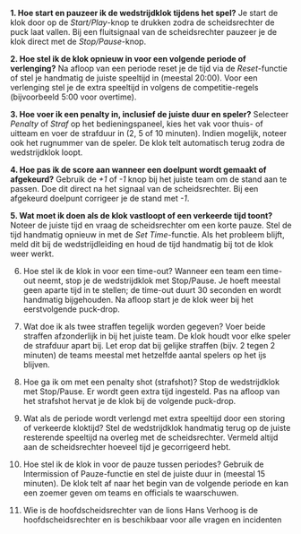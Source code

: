
**1. Hoe start en pauzeer ik de wedstrijdklok tijdens het spel?**
Je start de klok door op de *Start/Play*-knop te drukken zodra de scheidsrechter de puck laat vallen. Bij een fluitsignaal van de scheidsrechter pauzeer je de klok direct met de *Stop/Pause*-knop.

**2. Hoe stel ik de klok opnieuw in voor een volgende periode of verlenging?**
Na afloop van een periode reset je de tijd via de *Reset*-functie of stel je handmatig de juiste speeltijd in (meestal 20:00). Voor een verlenging stel je de extra speeltijd in volgens de competitie-regels (bijvoorbeeld 5:00 voor overtime).

**3. Hoe voer ik een penalty in, inclusief de juiste duur en speler?**
Selecteer *Penalty* of *Straf* op het bedieningspaneel, kies het vak voor thuis- of uitteam en voer de strafduur in (2, 5 of 10 minuten). Indien mogelijk, noteer ook het rugnummer van de speler. De klok telt automatisch terug zodra de wedstrijdklok loopt.

**4. Hoe pas ik de score aan wanneer een doelpunt wordt gemaakt of afgekeurd?**
Gebruik de *+1* of *-1* knop bij het juiste team om de stand aan te passen. Doe dit direct na het signaal van de scheidsrechter. Bij een afgekeurd doelpunt corrigeer je de stand met *-1*.

**5. Wat moet ik doen als de klok vastloopt of een verkeerde tijd toont?**
Noteer de juiste tijd en vraag de scheidsrechter om een korte pauze. Stel de tijd handmatig opnieuw in met de *Set Time*-functie. Als het probleem blijft, meld dit bij de wedstrijdleiding en houd de tijd handmatig bij tot de klok weer werkt.



6. Hoe stel ik de klok in voor een time-out?
Wanneer een team een time-out neemt, stop je de wedstrijdklok met Stop/Pause. Je hoeft meestal geen aparte tijd in te stellen; de time-out duurt 30 seconden en wordt handmatig bijgehouden. Na afloop start je de klok weer bij het eerstvolgende puck-drop.

7. Wat doe ik als twee straffen tegelijk worden gegeven?
Voer beide straffen afzonderlijk in bij het juiste team. De klok houdt voor elke speler de strafduur apart bij. Let erop dat bij gelijke straffen (bijv. 2 tegen 2 minuten) de teams meestal met hetzelfde aantal spelers op het ijs blijven.

8. Hoe ga ik om met een penalty shot (strafshot)?
Stop de wedstrijdklok met Stop/Pause. Er wordt geen extra tijd ingesteld. Pas na afloop van het strafshot hervat je de klok bij de volgende puck-drop.

9. Wat als de periode wordt verlengd met extra speeltijd door een storing of verkeerde kloktijd?
Stel de wedstrijdklok handmatig terug op de juiste resterende speeltijd na overleg met de scheidsrechter. Vermeld altijd aan de scheidsrechter hoeveel tijd je gecorrigeerd hebt.

10. Hoe stel ik de klok in voor de pauze tussen periodes?
Gebruik de Intermission of Pauze-functie en stel de juiste duur in (meestal 15 minuten). De klok telt af naar het begin van de volgende periode en kan een zoemer geven om teams en officials te waarschuwen.

11. Wie is de hoofdscheidsrechter van de lions
Hans Verhoog is de hoofdscheidsrechter en is beschikbaar voor alle vragen en incidenten
